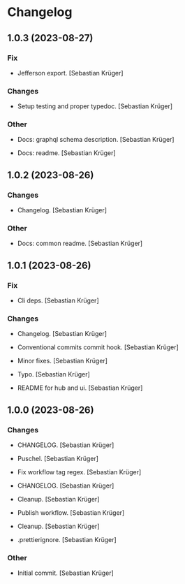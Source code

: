 # Changelog

## 1.0.3 (2023-08-27)

### Fix

- Jefferson export. [Sebastian Krüger]

### Changes

- Setup testing and proper typedoc. [Sebastian Krüger]

### Other

- Docs: graphql schema description. [Sebastian Krüger]

- Docs: readme. [Sebastian Krüger]

## 1.0.2 (2023-08-26)

### Changes

- Changelog. [Sebastian Krüger]

### Other

- Docs: common readme. [Sebastian Krüger]

## 1.0.1 (2023-08-26)

### Fix

- Cli deps. [Sebastian Krüger]

### Changes

- Changelog. [Sebastian Krüger]

- Conventional commits commit hook. [Sebastian Krüger]

- Minor fixes. [Sebastian Krüger]

- Typo. [Sebastian Krüger]

- README for hub and ui. [Sebastian Krüger]

## 1.0.0 (2023-08-26)

### Changes

- CHANGELOG. [Sebastian Krüger]

- Puschel. [Sebastian Krüger]

- Fix workflow tag regex. [Sebastian Krüger]

- CHANGELOG. [Sebastian Krüger]

- Cleanup. [Sebastian Krüger]

- Publish workflow. [Sebastian Krüger]

- Cleanup. [Sebastian Krüger]

- .prettierignore. [Sebastian Krüger]

### Other

- Initial commit. [Sebastian Krüger]
